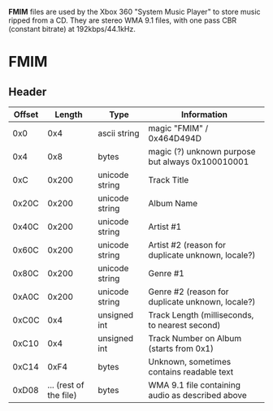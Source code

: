 **FMIM** files are used by the Xbox 360 "System Music Player" to store music ripped from a CD. They are stereo WMA 9.1 files, with one pass CBR (constant bitrate) at 192kbps/44.1kHz.

# FMIM

## Header

| Offset | Length                               | Type                         | Information                                       |
| ------ | ------------------------------------ | ---------------------------- | ------------------------------------------------- |
| 0x0    | 0x4                                  | ascii string                 | magic "FMIM" / 0x464D494D                         |
| 0x4    | 0x8                                  | bytes                        | magic (?) unknown purpose but always 0x100010001  |
| 0xC    | 0x200                                | unicode string               | Track Title                                       |
| 0x20C  | 0x200                                | unicode string               | Album Name                                        |
| 0x40C  | 0x200                                | unicode string               | Artist #1                                         |
| 0x60C  | 0x200                                | unicode string               | Artist #2 (reason for duplicate unknown, locale?) |
| 0x80C  | 0x200                                | unicode string               | Genre #1                                          |
| 0xA0C  | 0x200                                | unicode string               | Genre #2 (reason for duplicate unknown, locale?)  |
| 0xC0C  | 0x4                                  | unsigned int                 | Track Length (milliseconds, to nearest second)    |
| 0xC10  | 0x4                                  | unsigned int                 | Track Number on Album (starts from 0x1)           |
| 0xC14  | 0xF4                                 | bytes                        | Unknown, sometimes contains readable text         |
| 0xD08  | ... (rest of the file)               | bytes                        | WMA 9.1 file containing audio as described above  |
